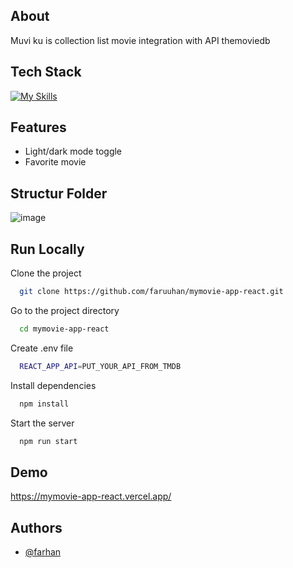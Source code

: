 ## About
Muvi ku is collection list movie integration with API themoviedb

## Tech Stack

[![My Skills](https://skills.thijs.gg/icons?i=js,react,bootstrap,redux&theme=dark)](https://skills.thijs.gg)

## Features

- Light/dark mode toggle
- Favorite movie

## Structur Folder

![image](https://user-images.githubusercontent.com/92959224/192785082-8d35364e-3846-45ea-87f5-00075c8f1e4f.png)

## Run Locally

Clone the project

```bash
  git clone https://github.com/faruuhan/mymovie-app-react.git
```

Go to the project directory

```bash
  cd mymovie-app-react
```

Create .env file

```bash
  REACT_APP_API=PUT_YOUR_API_FROM_TMDB
```

Install dependencies

```bash
  npm install
```

Start the server

```bash
  npm run start
```


## Demo

https://mymovie-app-react.vercel.app/


## Authors

- [@farhan](https://www.github.com/faruuhan)

